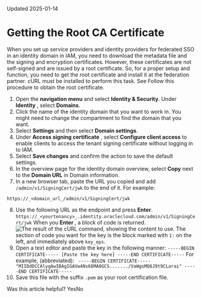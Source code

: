 Updated 2025-01-14
# Getting the Root CA Certificate
When you set up service providers and identity providers for federated SSO in an identity domain in IAM, you need to download the metadata file and the signing and encryption certificates. However, these certificates are not self-signed and are issued by a root certificate. So, for a proper setup and function, you need to get the root certificate and install it at the federation partner.
cURL must be installed to perform this task. See  Follow this procedure to obtain the root certificate.
  1. Open the **navigation menu** and select **Identity & Security**. Under **Identity** , select **Domains**.
  2. Click the name of the identity domain that you want to work in. You might need to change the compartment to find the domain that you want.
  3. Select **Settings** and then select **Domain settings**.
  4. Under **Access signing certificate** , select **Configure client access** to enable clients to access the tenant signing certificate without logging in to IAM. 
  5. Select **Save changes** and confirm the action to save the default settings.
  6. In the overview page for the identity domain overview, select **Copy** next to the **Domain URL** in Domain information.
  7. In a new browser tab, paste the URL you copied and add `/admin/v1/SigningCert/jwk` to the end of it. For example:
```
https://_<domain_url_/admin/v1/SigningCert/jwk
```

  8. Use the following URL as the endpoint and press **Enter**.
`https://_<yourtenancy>_.identity.oraclecloud.com/admin/v1/SigningCert/jwk`
When you **Enter** , a block of code is returned.
![The result of the cURL command, showing the content to use.](https://docs.oracle.com/en-us/iaas/Content/Resources/Images/iam_root_certificate.png)
The section of code you want for the key is the block marked with `1:` on the left, and immediately above `key_ops`.
  9. Open a text editor and paste the key in the following manner:
`-----BEGIN CERTIFICATE----- [Paste the key here] -----END CERTIFICATE-----`
For example, (abbreviated):
` -----BEGIN CERTIFICATE----- "MIIDdDCCAlygAwIBAgIGAVw4Ns68MA0GCS......./VaWgoMQ6J9t9CLarai" -----END CERTIFICATE-----`
  10. Save this file with the suffix `.pem` as your root certification file.


Was this article helpful?
YesNo

